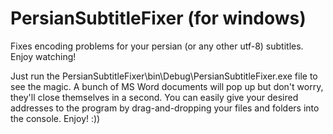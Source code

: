 # PersianSubtitleFixer (for windows)
Fixes encoding problems for your persian (or any other utf-8) subtitles. Enjoy watching!

Just run the PersianSubtitleFixer\bin\Debug\PersianSubtitleFixer.exe file to see the magic. 
A bunch of MS Word documents will pop up but don't worry, they'll close themselves in a second.
You can easily give your desired addresses to the program by drag-and-dropping your files and folders into the console.
Enjoy! :))
